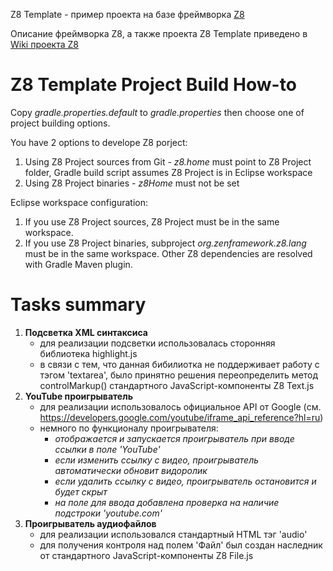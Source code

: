 Z8 Template - пример проекта на базе фреймворка [Z8](https://github.com/zenframework/z8/)

Описание фреймворка Z8, а также проекта Z8 Template приведено в [Wiki проекта Z8](https://github.com/zenframework/z8/wiki)

# Z8 Template Project Build How-to

Copy _gradle.properties.default_ to _gradle.properties_ then choose one of project building options.

You have 2 options to develope Z8 porject:
1. Using Z8 Project sources from Git - _z8.home_ must point to Z8 Project folder, Gradle build script assumes Z8 Project is in Eclipse workspace
1. Using Z8 Project binaries - _z8Home_ must not be set

Eclipse workspace configuration:
1. If you use Z8 Project sources, Z8 Project must be in the same workspace.
1. If you use Z8 Project binaries, subproject _org.zenframework.z8.lang_ must be in the same workspace. Other Z8 dependencies are resolved with Gradle Maven plugin.

# Tasks summary

1. **Подсветка XML синтаксиса**
    - для реализации подсветки использовалась сторонняя библиотека highlight.js
    - в связи с тем, что данная бибилиотка не поддерживает работу с тэгом 'textarea', было принятно решения переопределить метод controlMarkup() стандартного JavaScript-компоненты Z8 Text.js
2. **YouTube проигрыватель**
    - для реализации использовалось официальное API от Google (см. https://developers.google.com/youtube/iframe_api_reference?hl=ru)
    - немного по функционалу проигрывателя:
        - _отображается и запускается проигрыватель при вводе ссылки в поле 'YouTube'_
        - _если изменить ссылку с видео, проигрыватель автоматически обновит видоролик_
        - _если удалить ссылку с видео, проигрыватель остановится и будет скрыт_
        - _на поле для ввода добавлена проверка на наличие подстроки 'youtube.com'_
3. **Проигрыватель аудиофайлов**
    - для реализации использовался стандартный HTML тэг 'audio'
    - для получения контроля над полем 'Файл' был создан наследник от стандартного JavaScript-компоненты Z8 File.js